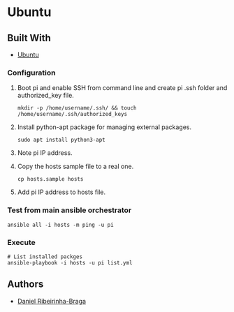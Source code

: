 # Ubuntu

## Built With

* [Ubuntu](https://ubuntu.com/)

### Configuration

1. Boot pi and enable SSH from command line and create pi .ssh folder and authorized_key file.

    ```shell
    mkdir -p /home/username/.ssh/ && touch /home/username/.ssh/authorized_keys
    ```

2. Install python-apt package for managing external packages.

    ```shell
    sudo apt install python3-apt
    ```

3. Note pi IP address.
  
4. Copy the hosts sample file to a real one.

    ```shell
    cp hosts.sample hosts
    ```

5. Add pi IP address to hosts file.

### Test from main ansible orchestrator

  ```shell
  ansible all -i hosts -m ping -u pi
  ```

### Execute

  ```shell
  # List installed packges
  ansible-playbook -i hosts -u pi list.yml
  ```

## Authors

* [Daniel Ribeirinha-Braga](https://github.com/DBragz)
